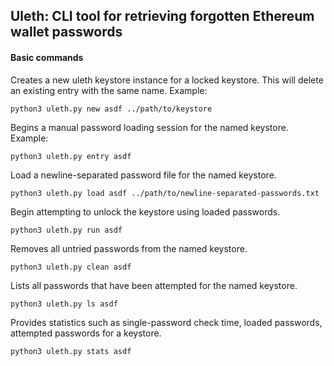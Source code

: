 ## Uleth: CLI tool for retrieving forgotten Ethereum wallet passwords

#### Basic commands

Creates a new uleth keystore instance for a locked keystore. This will delete an existing entry with the same name. Example:

```
python3 uleth.py new asdf ../path/to/keystore
```

Begins a manual password loading session for the named keystore. Example:

```
python3 uleth.py entry asdf
```

Load a newline-separated password file for the named keystore.

```
python3 uleth.py load asdf ../path/to/newline-separated-passwords.txt
```

Begin attempting to unlock the keystore using loaded passwords.

```
python3 uleth.py run asdf
```

Removes all untried passwords from the named keystore.

```
python3 uleth.py clean asdf
```

Lists all passwords that have been attempted for the named keystore.

```
python3 uleth.py ls asdf
```

Provides statistics such as single-password check time, loaded passwords, attempted passwords for a keystore.

```
python3 uleth.py stats asdf
```
